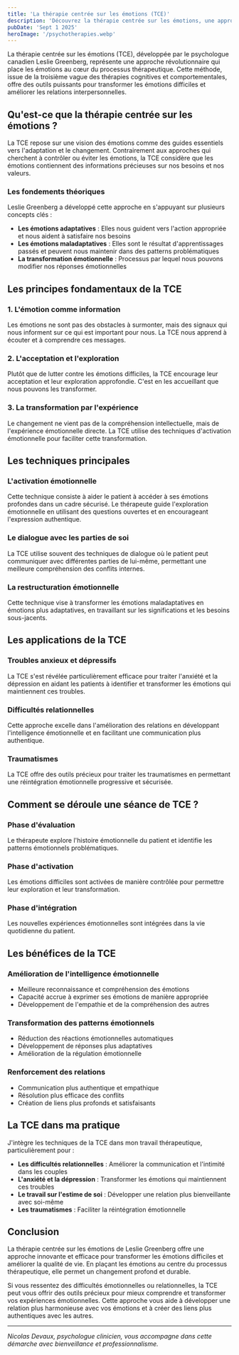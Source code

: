 ```yaml
---
title: 'La thérapie centrée sur les émotions (TCE)'
description: 'Découvrez la thérapie centrée sur les émotions, une approche innovante développée par Leslie Greenberg pour transformer les émotions difficiles et améliorer les relations.'
pubDate: 'Sept 1 2025'
heroImage: '/psychotherapies.webp'
---
```


La thérapie centrée sur les émotions (TCE), développée par le psychologue canadien Leslie Greenberg, représente une approche révolutionnaire qui place les émotions au cœur du processus thérapeutique. Cette méthode, issue de la troisième vague des thérapies cognitives et comportementales, offre des outils puissants pour transformer les émotions difficiles et améliorer les relations interpersonnelles.

## Qu'est-ce que la thérapie centrée sur les émotions ?

La TCE repose sur une vision des émotions comme des guides essentiels vers l'adaptation et le changement. Contrairement aux approches qui cherchent à contrôler ou éviter les émotions, la TCE considère que les émotions contiennent des informations précieuses sur nos besoins et nos valeurs.

### Les fondements théoriques

Leslie Greenberg a développé cette approche en s'appuyant sur plusieurs concepts clés :

- **Les émotions adaptatives** : Elles nous guident vers l'action appropriée et nous aident à satisfaire nos besoins
- **Les émotions maladaptatives** : Elles sont le résultat d'apprentissages passés et peuvent nous maintenir dans des patterns problématiques
- **La transformation émotionnelle** : Processus par lequel nous pouvons modifier nos réponses émotionnelles

## Les principes fondamentaux de la TCE

### 1. L'émotion comme information
Les émotions ne sont pas des obstacles à surmonter, mais des signaux qui nous informent sur ce qui est important pour nous. La TCE nous apprend à écouter et à comprendre ces messages.

### 2. L'acceptation et l'exploration
Plutôt que de lutter contre les émotions difficiles, la TCE encourage leur acceptation et leur exploration approfondie. C'est en les accueillant que nous pouvons les transformer.

### 3. La transformation par l'expérience
Le changement ne vient pas de la compréhension intellectuelle, mais de l'expérience émotionnelle directe. La TCE utilise des techniques d'activation émotionnelle pour faciliter cette transformation.

## Les techniques principales

### L'activation émotionnelle
Cette technique consiste à aider le patient à accéder à ses émotions profondes dans un cadre sécurisé. Le thérapeute guide l'exploration émotionnelle en utilisant des questions ouvertes et en encourageant l'expression authentique.

### Le dialogue avec les parties de soi
La TCE utilise souvent des techniques de dialogue où le patient peut communiquer avec différentes parties de lui-même, permettant une meilleure compréhension des conflits internes.

### La restructuration émotionnelle
Cette technique vise à transformer les émotions maladaptatives en émotions plus adaptatives, en travaillant sur les significations et les besoins sous-jacents.

## Les applications de la TCE

### Troubles anxieux et dépressifs
La TCE s'est révélée particulièrement efficace pour traiter l'anxiété et la dépression en aidant les patients à identifier et transformer les émotions qui maintiennent ces troubles.

### Difficultés relationnelles
Cette approche excelle dans l'amélioration des relations en développant l'intelligence émotionnelle et en facilitant une communication plus authentique.

### Traumatismes
La TCE offre des outils précieux pour traiter les traumatismes en permettant une réintégration émotionnelle progressive et sécurisée.

## Comment se déroule une séance de TCE ?

### Phase d'évaluation
Le thérapeute explore l'histoire émotionnelle du patient et identifie les patterns émotionnels problématiques.

### Phase d'activation
Les émotions difficiles sont activées de manière contrôlée pour permettre leur exploration et leur transformation.

### Phase d'intégration
Les nouvelles expériences émotionnelles sont intégrées dans la vie quotidienne du patient.

## Les bénéfices de la TCE

### Amélioration de l'intelligence émotionnelle
- Meilleure reconnaissance et compréhension des émotions
- Capacité accrue à exprimer ses émotions de manière appropriée
- Développement de l'empathie et de la compréhension des autres

### Transformation des patterns émotionnels
- Réduction des réactions émotionnelles automatiques
- Développement de réponses plus adaptatives
- Amélioration de la régulation émotionnelle

### Renforcement des relations
- Communication plus authentique et empathique
- Résolution plus efficace des conflits
- Création de liens plus profonds et satisfaisants

## La TCE dans ma pratique

J'intègre les techniques de la TCE dans mon travail thérapeutique, particulièrement pour :

- **Les difficultés relationnelles** : Améliorer la communication et l'intimité dans les couples
- **L'anxiété et la dépression** : Transformer les émotions qui maintiennent ces troubles
- **Le travail sur l'estime de soi** : Développer une relation plus bienveillante avec soi-même
- **Les traumatismes** : Faciliter la réintégration émotionnelle

## Conclusion

La thérapie centrée sur les émotions de Leslie Greenberg offre une approche innovante et efficace pour transformer les émotions difficiles et améliorer la qualité de vie. En plaçant les émotions au centre du processus thérapeutique, elle permet un changement profond et durable.

Si vous ressentez des difficultés émotionnelles ou relationnelles, la TCE peut vous offrir des outils précieux pour mieux comprendre et transformer vos expériences émotionnelles. Cette approche vous aide à développer une relation plus harmonieuse avec vos émotions et à créer des liens plus authentiques avec les autres.

---

*Nicolas Devaux, psychologue clinicien, vous accompagne dans cette démarche avec bienveillance et professionnalisme.*
